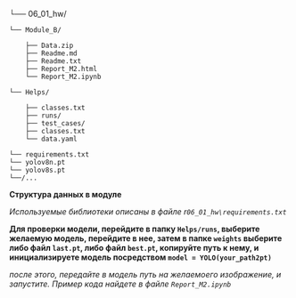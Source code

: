 └── 06_01_hw/

    └── Module_B/     

        ├── Data.zip    
        ├── Readme.md       
        ├── Readme.txt        
        ├── Report_M2.html          
        └── Report_M2.ipynb  

    └── Helps/     

        ├── classes.txt
        ├── runs/
        ├── test_cases/
        ├── classes.txt
        └── data.yaml
        
    └── requirements.txt  
    └── yolov8n.pt
    └── yolov8s.pt
    └──/...
    
**Структура данных в модуле**

*Используемые библиотеки описаны в файле r`06_01_hw\requirements.txt`*

**Для проверки модели, перейдите в папку `Helps/runs`, выберите желаемую модель, перейдите в нее, затем в папке `weights` выберите либо файл `last.pt`, либо файл `best.pt`, копируйте путь к нему, и инициализируете модель посредством `model = YOLO(your_path2pt)`**

*после этого, передайте в модель путь на желаемоего изображение, и запустите. Пример кода найдете в файле `Report_M2.ipynb`*